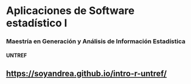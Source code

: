 # Aplicaciones de Software estadístico I
### Maestría en Generación y Análisis de Información Estadística 
#### UNTREF

## https://soyandrea.github.io/intro-r-untref/ 
